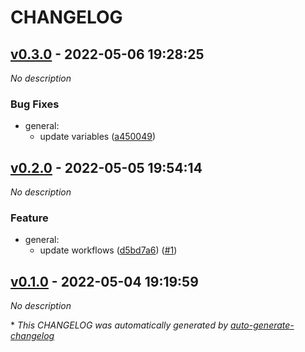 # CHANGELOG

## [v0.3.0](https://github.com/indigo-tangerine/itc-tfm-project-template/releases/tag/v0.3.0) - 2022-05-06 19:28:25

*No description*

### Bug Fixes

- general:
  - update variables ([a450049](https://github.com/indigo-tangerine/itc-tfm-project-template/commit/a450049cfdafda3c756b1d4e5abd250b8badda41))

## [v0.2.0](https://github.com/indigo-tangerine/itc-tfm-project-template/releases/tag/v0.2.0) - 2022-05-05 19:54:14

*No description*

### Feature

- general:
  - update workflows ([d5bd7a6](https://github.com/indigo-tangerine/itc-tfm-project-template/commit/d5bd7a6496a095c2632fe4d55197d69584465372)) ([#1](https://github.com/indigo-tangerine/itc-tfm-project-template/pull/1))

## [v0.1.0](https://github.com/indigo-tangerine/itc-tfm-project-template/releases/tag/v0.1.0) - 2022-05-04 19:19:59

*No description*

\* *This CHANGELOG was automatically generated by [auto-generate-changelog](https://github.com/BobAnkh/auto-generate-changelog)*
